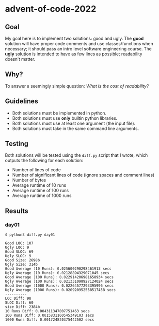 # advent-of-code-2022

## Goal

My goal here is to implement two solutions: good and ugly. The **good** solution will have proper code comments and use classes/functions when necessary; it should pass an intro level software engineering course. The **ugly** solution is intended to have as few lines as possible; readability doesn't matter.

## Why?

To answer a seemingly simple question: *What is the cost of readability?*

## Guidelines

- Both solutions must be implemented in python.
- Both solutions must use **only** builtin python libraries.
- Both solutions must use at least one argument (the input file).
- Both solutions must take in the same command line arguments.

## Testing

Both solutions will be tested using the `diff.py` script that I wrote, which outputs the following for each solution:

- Number of lines of code
- Number of significant lines of code (ignore spaces and comment lines)
- Number of bytes
- Average runtime of 10 runs
- Average runtime of 100 runs
- Average runtime of 1000 runs

## Results

### day01

```
$ python3 diff.py day01

Good LOC: 107
Ugly LOC: 9
Good SLOC: 69
Ugly SLOC: 9
Good Size: 2698b
Ugly Size: 314b
Good Average (10 Runs): 0.025600290298461913 secs
Ugly Average (10 Runs): 0.02128894329071045 secs
Good Average (100 Runs): 0.022914206981658934 secs
Ugly Average (100 Runs): 0.021331090927124024 secs
Good Average (1000 Runs): 0.02264577293395996 secs
Ugly Average (1000 Runs): 0.020920952558517458 secs
----------
LOC Diff: 98
SLOC Diff: 60
size Diff: 2384b
10 Runs Diff: 0.004311347007751463 secs
100 Runs Diff: 0.0015831160545349103 secs
1000 Runs Diff: 0.001724820375442502 secs
```
